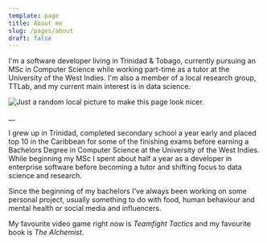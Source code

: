 ```yaml
---
template: page
title: About me
slug: /pages/about
draft: false
---
```

I'm a software developer living in Trinidad & Tobago, currently pursuing an MSc in Computer Science while working part-time as a tutor at the University of the West Indies. I'm also a member of a local research group, TTLab, and my current main interest is in data science.

![Just a random local picture to make this page look nicer.](/media/about.jpg)

__

I grew up in Trinidad, completed secondary school a year early and placed top 10 in the Caribbean for some of the finishing exams before earning a Bachelors Degree in Computer Science at the University of the West Indies. While beginning my MSc I spent about half a year as a developer in enterprise software before becoming a tutor and shifting focus to data science and research.

Since the beginning of my bachelors I've always been working on some personal project, usually something to do with food, human behaviour and mental health or social media and influencers.

My favourite video game right now is _Teamfight Tactics_ and my favourite book is _The Alchemist_.
